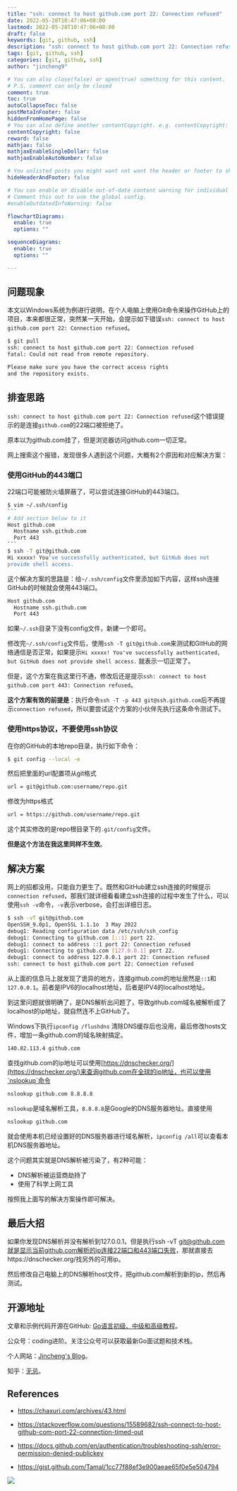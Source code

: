 ```yaml
---
title: "ssh: connect to host github.com port 22: Connection refused"
date: 2022-05-28T10:47:06+08:00
lastmod: 2022-05-28T10:47:06+08:00
draft: false
keywords: [git, github, ssh]
description: "ssh: connect to host github.com port 22: Connection refused"
tags: [git, github, ssh]
categories: [git, github, ssh]
author: "jincheng9"

# You can also close(false) or open(true) something for this content.
# P.S. comment can only be closed
comment: true
toc: true
autoCollapseToc: false
postMetaInFooter: false
hiddenFromHomePage: false
# You can also define another contentCopyright. e.g. contentCopyright: "This is another copyright."
contentCopyright: false
reward: false
mathjax: false
mathjaxEnableSingleDollar: false
mathjaxEnableAutoNumber: false

# You unlisted posts you might want not want the header or footer to show
hideHeaderAndFooter: false

# You can enable or disable out-of-date content warning for individual post.
# Comment this out to use the global config.
#enableOutdatedInfoWarning: false

flowchartDiagrams:
  enable: true
  options: ""

sequenceDiagrams: 
  enable: true
  options: ""

---
```


## 问题现象

本文以Windows系统为例进行说明，在个人电脑上使用Git命令来操作GitHub上的项目，本来都很正常，突然某一天开始，会提示如下错误`ssh: connect to host github.com port 22: Connection refused`。

```bash
$ git pull
ssh: connect to host github.com port 22: Connection refused
fatal: Could not read from remote repository.

Please make sure you have the correct access rights
and the repository exists.
```



## 排查思路

`ssh: connect to host github.com port 22: Connection refused`这个错误提示的是连接`github.com`的22端口被拒绝了。

原本以为github.com挂了，但是浏览器访问github.com一切正常。

网上搜索这个报错，发现很多人遇到这个问题，大概有2个原因和对应解决方案：

### 使用GitHub的443端口

22端口可能被防火墙屏蔽了，可以尝试连接GitHub的443端口。

````bash
$ vim ~/.ssh/config
```
# Add section below to it
Host github.com
  Hostname ssh.github.com
  Port 443
```
$ ssh -T git@github.com
Hi xxxxx! You've successfully authenticated, but GitHub does not
provide shell access.
````

这个解决方案的思路是：给`~/.ssh/config`文件里添加如下内容，这样ssh连接GitHub的时候就会使用443端口。

```markdown
Host github.com
  Hostname ssh.github.com
  Port 443
```

如果`~/.ssh`目录下没有config文件，新建一个即可。

修改完`~/.ssh/config`文件后，使用`ssh -T git@github.com`来测试和GitHub的网络通信是否正常，如果提示`Hi xxxxx! You've successfully authenticated, but GitHub does not
provide shell access.` 就表示一切正常了。

但是，这个方案在我这里行不通，修改后还是提示`ssh: connect to host github.com port 443: Connection refused`。

**这个方案有效的前提是**：执行命令`ssh -T -p 443 git@ssh.github.com`后不再提示`connection refused`，所以要尝试这个方案的小伙伴先执行这条命令测试下。



### 使用https协议，不要使用ssh协议

在你的GitHub的本地repo目录，执行如下命令：

```bash
$ git config --local -e
```

然后把里面的url配置项从git格式

```bash
url = git@github.com:username/repo.git
```

修改为https格式

```bash
url = https://github.com/username/repo.git
```

这个其实修改的是repo根目录下的`.git/config`文件。

**但是这个方法在我这里同样不生效**。



## 解决方案

网上的招都没用，只能自力更生了。既然和GitHub建立ssh连接的时候提示`connection refused`，那我们就详细看看建立ssh连接的过程中发生了什么，可以使用`ssh -v`命令，`-v`表示verbose，会打出详细日志。

```bash
$ ssh -vT git@github.com
OpenSSH_9.0p1, OpenSSL 1.1.1o  3 May 2022
debug1: Reading configuration data /etc/ssh/ssh_config
debug1: Connecting to github.com [::1] port 22.
debug1: connect to address ::1 port 22: Connection refused
debug1: Connecting to github.com [127.0.0.1] port 22.
debug1: connect to address 127.0.0.1 port 22: Connection refused
ssh: connect to host github.com port 22: Connection refused
```

从上面的信息马上就发现了诡异的地方，连接github.com的地址居然是`::1`和`127.0.0.1`。前者是IPV6的localhost地址，后者是IPV4的localhost地址。

到这里问题就很明确了，是DNS解析出问题了，导致github.com域名被解析成了localhost的ip地址，就自然连不上GitHub了。

Windows下执行`ipconfig /flushdns` 清除DNS缓存后也没用，最后修改hosts文件，增加一条github.com的域名映射搞定。

```bash
140.82.113.4 github.com
```

查找github.com的ip地址可以使用[https://dnschecker.org/](https://dnschecker.org/)来查询github.com在全球的ip地址，也可以使用`nslookup`命令

```bash
nslookup github.com 8.8.8.8
```

`nslookup`是域名解析工具，`8.8.8.8`是Google的DNS服务器地址。直接使用

```bash
nslookup github.com
```

就会使用本机已经设置好的DNS服务器进行域名解析，`ipconfig /all`可以查看本机DNS服务器地址。

这个问题其实就是DNS解析被污染了，有2种可能：

* DNS解析被运营商劫持了
* 使用了科学上网工具

按照我上面写的解决方案操作即可解决。



## 最后大招

如果你发现DNS解析并没有解析到127.0.0.1，但是执行ssh -vT git@github.com就是显示当前github.com解析的ip连接22端口和443端口失败，那就直接去https://dnschecker.org/找另外的可用ip。

然后修改自己电脑上的DNS解析host文件，把github.com解析到新的ip，然后再测试。



## 开源地址

文章和示例代码开源在GitHub: [Go语言初级、中级和高级教程](https://github.com/jincheng9/go-tutorial)。

公众号：coding进阶。关注公众号可以获取最新Go面试题和技术栈。

个人网站：[Jincheng's Blog](https://jincheng9.github.io/)。

知乎：[无忌](https://www.zhihu.com/people/thucuhkwuji)。



## References

* https://chaxuri.com/archives/43.html

* https://stackoverflow.com/questions/15589682/ssh-connect-to-host-github-com-port-22-connection-timed-out
* https://docs.github.com/en/authentication/troubleshooting-ssh/error-permission-denied-publickey
* https://gist.github.com/Tamal/1cc77f88ef3e900aeae65f0e5e504794

![](/img/wechat.png)


